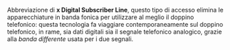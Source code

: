 Abbreviazione di __x Digital Subscriber Line__, questo tipo di accesso elimina le apparecchiature in banda fonica per utilizzare al meglio il doppino telefonico: questa tecnologia fa viaggiare contemporaneamente sul doppino telefonico, in rame, sia dati digitali sia il segnale telefonico analogico, grazie alla _banda differente_ usata per i due segnali.

